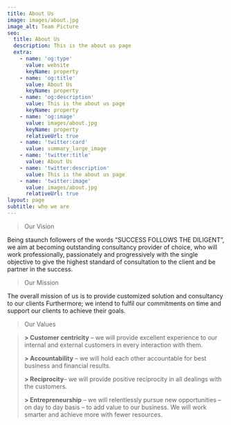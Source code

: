 ```yaml
---
title: About Us
image: images/about.jpg
image_alt: Team Picture
seo:
  title: About Us
  description: This is the about us page
  extra:
    - name: 'og:type'
      value: website
      keyName: property
    - name: 'og:title'
      value: About Us
      keyName: property
    - name: 'og:description'
      value: This is the about us page
      keyName: property
    - name: 'og:image'
      value: images/about.jpg
      keyName: property
      relativeUrl: true
    - name: 'twitter:card'
      value: summary_large_image
    - name: 'twitter:title'
      value: About Us
    - name: 'twitter:description'
      value: This is the about us page
    - name: 'twitter:image'
      value: images/about.jpg
      relativeUrl: true
layout: page
subtitle: who we are
---
```

> Our Vision

Being staunch followers of the words “SUCCESS FOLLOWS THE DILIGENT”, we aim at becoming outstanding consultancy provider of choice, who will work professionally, passionately and progressively with the single objective to give the highest standard of consultation to the client and be partner in the success.

> Our Mission

The overall mission of us is to provide customized solution and consultancy to our clients Furthermore; we intend to fulfil our commitments on time and support our clients to achieve their goals.

>
> Our Values

> **> Customer centricity** – we will provide excellent experience to our internal and external customers in every interaction with them.
>
> **> Accountability** – we will hold each other accountable for best business and financial results.
>
> **> Reciprocity**– we will provide positive reciprocity in all dealings with the customers.
>
> **> Entrepreneurship** – we will relentlessly pursue new opportunities – on day to day basis – to add value to our business. We will work smarter and achieve more with fewer resources.

